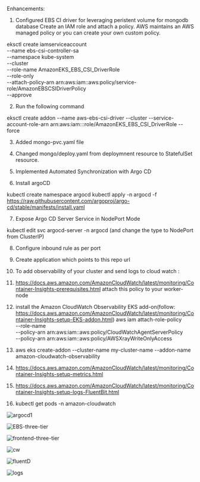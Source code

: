 Enhancements:
1. Configured EBS CI driver for leveraging peristent volume for mongodb database
Create an IAM role and attach a policy. AWS maintains an AWS managed policy or you can create your own custom policy.

eksctl create iamserviceaccount \
    --name ebs-csi-controller-sa \
    --namespace kube-system \
    --cluster <YOUR-CLUSTER-NAME> \
    --role-name AmazonEKS_EBS_CSI_DriverRole \
    --role-only \
    --attach-policy-arn arn:aws:iam::aws:policy/service-role/AmazonEBSCSIDriverPolicy \
    --approve

2. Run the following command

eksctl create addon --name aws-ebs-csi-driver --cluster <YOUR-CLUSTER-NAME> --service-account-role-arn arn:aws:iam::<AWS-ACCOUNT-ID>:role/AmazonEKS_EBS_CSI_DriverRole --force

3. Added mongo-pvc.yaml file
   
4. Changed mongo/deploy.yaml from deploymnent resource to StatefulSet resource.
5. Implemented Automated Synchronization with Argo CD
6. Install argoCD
   
kubectl create namespace argocd
kubectl apply -n argocd -f https://raw.githubusercontent.com/argoproj/argo-cd/stable/manifests/install.yaml

7. Expose Argo CD Server Service in NodePort Mode

kubectl edit svc argocd-server -n argocd
(and change the type to NodePort from ClusterIP)

8. Configure inbound rule as per port 
9. Create application which points to this repo url

9. To add observability of your cluster and send logs to cloud watch :
  
  1. https://docs.aws.amazon.com/AmazonCloudWatch/latest/monitoring/Container-Insights-prerequisites.html
  attach this policy to your worker-node
  
  2. install the Amazon CloudWatch Observability EKS add-on(follow: https://docs.aws.amazon.com/AmazonCloudWatch/latest/monitoring/Container-Insights-setup-EKS-addon.html)
  aws iam attach-role-policy \
--role-name <my-worker-node-role> \
--policy-arn arn:aws:iam::aws:policy/CloudWatchAgentServerPolicy \
--policy-arn arn:aws:iam::aws:policy/AWSXrayWriteOnlyAccess

  
  3. aws eks create-addon --cluster-name my-cluster-name --addon-name amazon-cloudwatch-observability
  
  4. https://docs.aws.amazon.com/AmazonCloudWatch/latest/monitoring/Container-Insights-setup-metrics.html
  5. https://docs.aws.amazon.com/AmazonCloudWatch/latest/monitoring/Container-Insights-setup-logs-FluentBit.html
  6. kubectl get pods -n amazon-cloudwatch

![argocd1](https://github.com/Chitrakshi18/three-tier/assets/49672979/28cb66ab-1117-4b03-baf0-e2545ac38b11)



   
![EBS-three-tier](https://github.com/Chitrakshi18/three-tier/assets/49672979/12e5cdac-abc4-433a-ac84-ce323e36ae49)


![frontend-three-tier](https://github.com/Chitrakshi18/three-tier/assets/49672979/7640f051-ee9b-49ea-8b49-f9dbf4488d8f)

![cw](https://github.com/Chitrakshi18/EKS-three-tier-application/assets/49672979/3c3855b4-e909-4f07-a34c-0338c6fd6030)

![fluentD](https://github.com/Chitrakshi18/EKS-three-tier-application/assets/49672979/ed43d1db-1e32-4a25-8112-02e22c6e5487)


![logs](https://github.com/Chitrakshi18/EKS-three-tier-application/assets/49672979/affe18de-36b0-4b70-adda-7e149b373f31)
